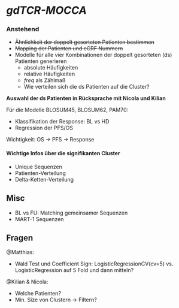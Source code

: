 # _gdTCR-MOCCA_

### Anstehend
- ~~Ähnlichkeit der doppelt gesorteten Patienten bestimmen~~
- ~~Mapping der Patienten und eCRF Nummern~~
- Modelle für alle vier Kombinationen der doppelt gesorteten (ds) Patienten generieren
  - absolute Häufigkeiten
  - relative Häufigkeiten
  - _freq_ als Zählmaß
  - Wie verteilen sich die ds Patienten auf die Cluster?
  
**Auswahl der ds Patienten in Rücksprache mit Nicola und Kilian**

Für die Modelle BLOSUM45, BLOSUM62, PAM70:
- Klassifikation der Response: BL vs HD
- Regression der PFS/OS

Wichtigkeit: OS -> PFS -> Response

#### Wichtige Infos über die signifikanten Cluster
- Unique Sequenzen
- Patienten-Verteilung
- Delta-Ketten-Verteilung


## Misc
- BL vs FU: Matching gemeinsamer Sequenzen
- MART-1 Sequenzen 

## Fragen
@Matthias:
- Wald Test und Coefficient Sign: LogisticRegressionCV(cv=5) vs. LogisticRegression auf 5 Fold und dann mitteln?

@Kilian & Nicola:
- Welche Patienten?
- Min. Size von Clustern -> Filtern?
